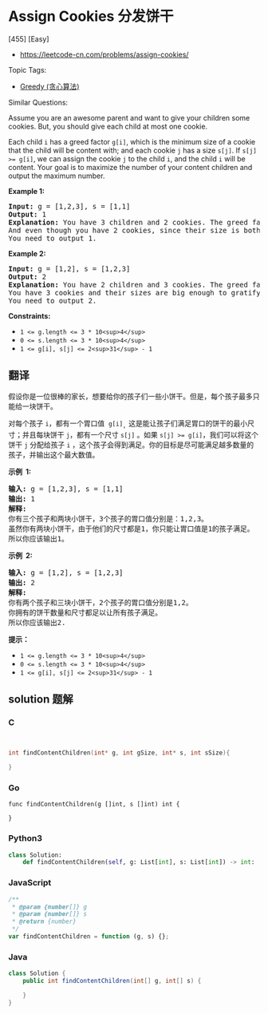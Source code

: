 # Assign Cookies 分发饼干

[455] [Easy]

- https://leetcode-cn.com/problems/assign-cookies/

Topic Tags:

- [Greedy (贪心算法)](https://leetcode-cn.com/tag/greedy/)

Similar Questions:

Assume you are an awesome parent and want to give your children some cookies. But, you should give each child at most one cookie.

Each child `i` has a greed factor `g[i]`, which is the minimum size of a cookie that the child will be content with; and each cookie `j` has a size `s[j]`. If `s[j] >= g[i]`, we can assign the cookie `j` to the child `i`, and the child `i` will be content. Your goal is to maximize the number of your content children and output the maximum number.

**Example 1:**

<pre><strong>Input:</strong> g = [1,2,3], s = [1,1]
<strong>Output:</strong> 1
<strong>Explanation:</strong> You have 3 children and 2 cookies. The greed factors of 3 children are 1, 2, 3. 
And even though you have 2 cookies, since their size is both 1, you could only make the child whose greed factor is 1 content.
You need to output 1.
</pre>

**Example 2:**

<pre><strong>Input:</strong> g = [1,2], s = [1,2,3]
<strong>Output:</strong> 2
<strong>Explanation:</strong> You have 2 children and 3 cookies. The greed factors of 2 children are 1, 2. 
You have 3 cookies and their sizes are big enough to gratify all of the children, 
You need to output 2.
</pre>

**Constraints:**

- `1 <= g.length <= 3 * 10<sup>4</sup>`
- `0 <= s.length <= 3 * 10<sup>4</sup>`
- `1 <= g[i], s[j] <= 2<sup>31</sup> - 1`

## 翻译

假设你是一位很棒的家长，想要给你的孩子们一些小饼干。但是，每个孩子最多只能给一块饼干。

对每个孩子 `i`，都有一个胃口值  `g[i]`<sub>，</sub>这是能让孩子们满足胃口的饼干的最小尺寸；并且每块饼干 `j`，都有一个尺寸 `s[j]` 。如果 `s[j] >= g[i]`，我们可以将这个饼干 `j` 分配给孩子 `i` ，这个孩子会得到满足。你的目标是尽可能满足越多数量的孩子，并输出这个最大数值。



**示例  1:**

<pre><strong>输入:</strong> g = [1,2,3], s = [1,1]
<strong>输出:</strong> 1
<strong>解释:</strong> 
你有三个孩子和两块小饼干，3个孩子的胃口值分别是：1,2,3。
虽然你有两块小饼干，由于他们的尺寸都是1，你只能让胃口值是1的孩子满足。
所以你应该输出1。
</pre>

**示例  2:**

<pre><strong>输入:</strong> g = [1,2], s = [1,2,3]
<strong>输出:</strong> 2
<strong>解释:</strong> 
你有两个孩子和三块小饼干，2个孩子的胃口值分别是1,2。
你拥有的饼干数量和尺寸都足以让所有孩子满足。
所以你应该输出2.
</pre>

**提示：**

- `1 <= g.length <= 3 * 10<sup>4</sup>`
- `0 <= s.length <= 3 * 10<sup>4</sup>`
- `1 <= g[i], s[j] <= 2<sup>31</sup> - 1`

## solution 题解

### C

```c


int findContentChildren(int* g, int gSize, int* s, int sSize){

}
```

### Go

```golang
func findContentChildren(g []int, s []int) int {

}
```

### Python3

```python
class Solution:
    def findContentChildren(self, g: List[int], s: List[int]) -> int:
```

### JavaScript

```javascript
/**
 * @param {number[]} g
 * @param {number[]} s
 * @return {number}
 */
var findContentChildren = function (g, s) {};
```

### Java

```java
class Solution {
    public int findContentChildren(int[] g, int[] s) {

    }
}
```
